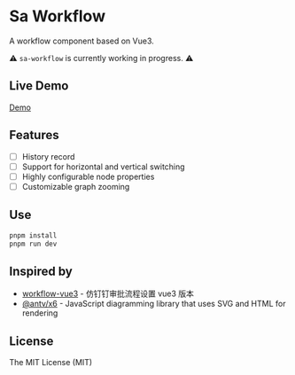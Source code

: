 # Sa Workflow

A workflow component based on Vue3.

⚠️ `sa-workflow` is currently working in progress. ⚠️

## Live Demo

[Demo](https://www.sa-workflow.soralib.com)

## Features

- [ ] History record
- [ ] Support for horizontal and vertical switching
- [ ] Highly configurable node properties
- [ ] Customizable graph zooming

## Use

```sh
pnpm install
pnpm run dev
```

## Inspired by

- [workflow-vue3](https://github.com/StavinLi/Workflow-Vue3) - 仿钉钉审批流程设置 vue3 版本
- [@antv/x6](https://github.com/antvis/X6) - JavaScript diagramming library that uses SVG and HTML for rendering

## License

The MIT License (MIT)
